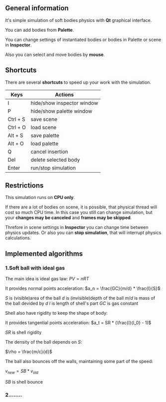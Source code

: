 ## General information

It's simple simulation of soft bodies physics with **Qt** graphical interface.

You can add bodies from **Palette**. 

You can change settings of instantiated bodies or bodies in Palette or scene in **Inspector**.

Also you can select and move bodies by **mouse**.

## Shortcuts

There are several **shortcuts** to speed up your work with the simulation.

| Keys  | Actions |
|-------|---------|
I | hide/show inspector window
P | hide/show palette window
Ctrl + S | save scene
Ctrl + O | load scene
Alt + S | save palette
Alt + O | load palette
Q | cancel insertion
Del | delete selected body
Enter | run/stop simulation

## Restrictions

This simulation runs on **CPU only**.

If there are a lot of bodies on scene, it is possible,
that physical thread will cost so much CPU time. 
In this case you still can change simulation,
but your **changes may be canceled** and **frames may be skipped**.

Threfore in scene settings in **Inspector** you can change time between physics updates.
Or also you can **stop simulation**, that will interrupt physics calculations.

## Implemented algorithms

### 1.Soft ball with ideal gas

The main idea is ideal gas law: $PV = nRT$

It provides normal points acceleration: $a_n = \frac{GC}{m/d} * \frac{l}{S}$

$S$ is (visible)area of the ball 
$d$ is (invisible)depth of the ball
$m/d$ is mass of the ball devided by $d$
$l$ is length of shell's part
$GC$ is gas constant

Shell also have rigidity to keep the shape of body:

It provides tangential points acceleration: $a_t = SR * (\frac{l}{l_0} - 1)$

$SR$ is shell rigidity

The density of the ball depends on $S$:

$\rho = \frac{m/c}{d}$

The ball also bounces off the walls, maintaining some part of the speed:

$v_{new} = SB * v_{old}$

$SB$ is shell bounce

### 2........